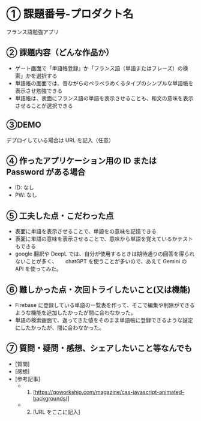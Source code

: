 # ① 課題番号-プロダクト名

フランス語勉強アプリ

## ② 課題内容（どんな作品か）

- ゲート画面で「単語帳登録」か「フランス語（単語またはフレーズ）の検索」かを選択する
- 単語帳の画面では、昔ながらのペラペラめくるタイプのシンプルな単語帳を表示させ勉強できる
- 単語帳は、表面にフランス語の単語を表示させることも、和文の意味を表示させることが選択できる

## ③DEMO

デプロイしている場合は URL を記入（任意）

## ④ 作ったアプリケーション用の ID または Password がある場合

- ID: なし
- PW: なし

## ⑤ 工夫した点・こだわった点

- 表面に単語を表示させることで、単語をの意味を記憶できる
- 表面に単語の意味を表示させることで、意味から単語を覚えているかテストもできる
- google 翻訳や DeepL では、自分が使用するときは期待通りの回答を得られないことが多く、
  　 chatGPT を使うことが多いので、あえて Gemini の API を使ってみた。

## ⑥ 難しかった点・次回トライしたいこと(又は機能)

- Firebase に登録している単語の一覧表を作って、そこで編集や削除ができるような機能を追加したかったが間に合わなかった。
- 単語の検索画面で、返ってきた値をそのまま単語帳に登録できるような設定にしたかったが、間に合わなかった。

## ⑦ 質問・疑問・感想、シェアしたいこと等なんでも

- [質問]
- [感想]
- [参考記事]
  - 1. [https://goworkship.com/magazine/css-javascript-animated-backgrounds/]
  - 2. [URL をここに記入]
